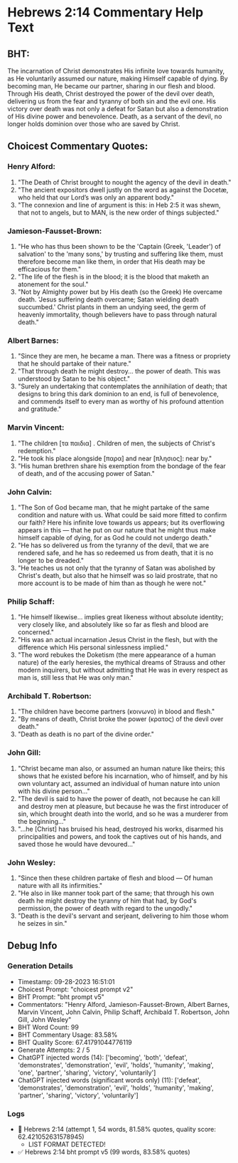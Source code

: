 # Hebrews 2:14 Commentary Help Text

## BHT:
The incarnation of Christ demonstrates His infinite love towards humanity, as He voluntarily assumed our nature, making Himself capable of dying. By becoming man, He became our partner, sharing in our flesh and blood. Through His death, Christ destroyed the power of the devil over death, delivering us from the fear and tyranny of both sin and the evil one. His victory over death was not only a defeat for Satan but also a demonstration of His divine power and benevolence. Death, as a servant of the devil, no longer holds dominion over those who are saved by Christ.

## Choicest Commentary Quotes:
### Henry Alford:
1. "The Death of Christ brought to nought the agency of the devil in death."
2. "The ancient expositors dwell justly on the word as against the Docetæ, who held that our Lord’s was only an apparent body."
3. "The connexion and line of argument is this: in Heb 2:5 it was shewn, that not to angels, but to MAN, is the new order of things subjected."

### Jamieson-Fausset-Brown:
1. "He who has thus been shown to be the 'Captain (Greek, 'Leader') of salvation' to the 'many sons,' by trusting and suffering like them, must therefore become man like them, in order that His death may be efficacious for them."
2. "The life of the flesh is in the blood; it is the blood that maketh an atonement for the soul."
3. "Not by Almighty power but by His death (so the Greek) He overcame death. 'Jesus suffering death overcame; Satan wielding death succumbed.' Christ plants in them an undying seed, the germ of heavenly immortality, though believers have to pass through natural death."

### Albert Barnes:
1. "Since they are men, he became a man. There was a fitness or propriety that he should partake of their nature."
2. "That through death he might destroy... the power of death. This was understood by Satan to be his object."
3. "Surely an undertaking that contemplates the annihilation of death; that designs to bring this dark dominion to an end, is full of benevolence, and commends itself to every man as worthy of his profound attention and gratitude."

### Marvin Vincent:
1. "The children [τα παιδια] . Children of men, the subjects of Christ's redemption."
2. "He took his place alongside [παρα] and near [πλησιος]: near by."
3. "His human brethren share his exemption from the bondage of the fear of death, and of the accusing power of Satan."

### John Calvin:
1. "The Son of God became man, that he might partake of the same condition and nature with us. What could be said more fitted to confirm our faith? Here his infinite love towards us appears; but its overflowing appears in this — that he put on our nature that he might thus make himself capable of dying, for as God he could not undergo death." 
2. "He has so delivered us from the tyranny of the devil, that we are rendered safe, and he has so redeemed us from death, that it is no longer to be dreaded." 
3. "He teaches us not only that the tyranny of Satan was abolished by Christ's death, but also that he himself was so laid prostrate, that no more account is to be made of him than as though he were not."

### Philip Schaff:
1. "He himself likewise... implies great likeness without absolute identity; very closely like, and absolutely like so far as flesh and blood are concerned."
2. "His was an actual incarnation Jesus Christ in the flesh, but with the difference which His personal sinlessness implied."
3. "The word rebukes the Doketism (the mere appearance of a human nature) of the early heresies, the mythical dreams of Strauss and other modern inquirers, but without admitting that He was in every respect as man is, still less that He was only man."

### Archibald T. Robertson:
1. "The children have become partners (κοινωνο) in blood and flesh."
2. "By means of death, Christ broke the power (κρατος) of the devil over death."
3. "Death as death is no part of the divine order."

### John Gill:
1. "Christ became man also, or assumed an human nature like theirs; this shows that he existed before his incarnation, who of himself, and by his own voluntary act, assumed an individual of human nature into union with his divine person..."
2. "The devil is said to have the power of death, not because he can kill and destroy men at pleasure, but because he was the first introducer of sin, which brought death into the world, and so he was a murderer from the beginning..."
3. "...he [Christ] has bruised his head, destroyed his works, disarmed his principalities and powers, and took the captives out of his hands, and saved those he would have devoured..."

### John Wesley:
1. "Since then these children partake of flesh and blood — Of human nature with all its infirmities."
2. "He also in like manner took part of the same; that through his own death he might destroy the tyranny of him that had, by God's permission, the power of death with regard to the ungodly."
3. "Death is the devil's servant and serjeant, delivering to him those whom he seizes in sin."


## Debug Info
### Generation Details
- Timestamp: 09-28-2023 16:51:01
- Choicest Prompt: "choicest prompt v2"
- BHT Prompt: "bht prompt v5"
- Commentators: "Henry Alford, Jamieson-Fausset-Brown, Albert Barnes, Marvin Vincent, John Calvin, Philip Schaff, Archibald T. Robertson, John Gill, John Wesley"
- BHT Word Count: 99
- BHT Commentary Usage: 83.58%
- BHT Quality Score: 67.41791044776119
- Generate Attempts: 2 / 5
- ChatGPT injected words (14):
	['becoming', 'both', 'defeat', 'demonstrates', 'demonstration', 'evil', 'holds', 'humanity', 'making', 'one', 'partner', 'sharing', 'victory', 'voluntarily']
- ChatGPT injected words (significant words only) (11):
	['defeat', 'demonstrates', 'demonstration', 'evil', 'holds', 'humanity', 'making', 'partner', 'sharing', 'victory', 'voluntarily']

### Logs
- 🔄 Hebrews 2:14 (attempt 1, 54 words, 81.58% quotes, quality score: 62.421052631578945) 
	- LIST FORMAT DETECTED!
- ✅ Hebrews 2:14 bht prompt v5 (99 words, 83.58% quotes)